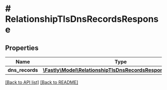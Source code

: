 # # RelationshipTlsDnsRecordsResponse

## Properties

Name | Type | Description | Notes
------------ | ------------- | ------------- | -------------
**dns_records** | [**\Fastly\Model\RelationshipTlsDnsRecordsResponseDnsRecords**](RelationshipTlsDnsRecordsResponseDnsRecords.md) |  | [optional] 


[[Back to API list]](../../README.md#endpoints) [[Back to README]](../../README.md)
